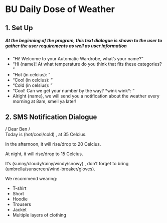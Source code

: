 <h1>BU Daily Dose of Weather</h1>
<h2>1. Set Up</h2>
<h5>At the beginning of the program, this text dialogue is shown to the user to gather the user requirements as well as user information</h5>
<ul>
<li>“Hi! Welcome to your Automatic Wardrobe, what’s your name?”
<li>“Hi {name}! At what temperature do you think that fits these categories? ”
<li>“Hot (in celcius): ”
<li>“Cool (in celcius): ”
<li>“Cold (in celsius): ”
<li>“Cool! Can we get your number by the way? *wink wink*: ”
<li>Alright {name}, we will send you a notification about the weather every morning at 8am, smell ya later!
</ul>

<h2>2. SMS Notification Dialogue</h2>
/ Dear Ben /
<br>Today is (hot/cool/cold) , at 35 Celcius. 

In the afternoon, it will rise/drop to 20 Celcius.

At night, it will rise/drop to 15 Celcius.

It’s (sunny/cloudy/rainy/windy/snowy) , 
don’t forget to bring (umbrella/sunscreen/wind-breaker/gloves).

We recommend wearing:
<ul>
<li>T-shirt
<li>Short
<li>Hoodie
<li>Trousers
<li>Jacket
<li>Multiple layers of clothing
</ul>
